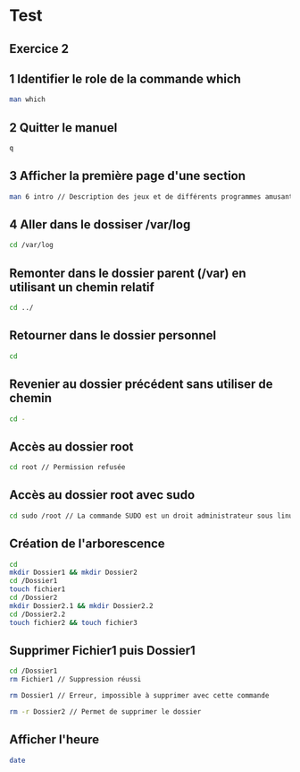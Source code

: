 # Test

## Exercice 2

## 1 Identifier le role de la commande which

```bash
man which
```

## 2 Quitter le manuel

```bash
q
```

## 3 Afficher la première page d'une section

```bash
man 6 intro // Description des jeux et de différents programmes amusants
```

## 4 Aller dans le dossiser /var/log

```bash
cd /var/log
```

## Remonter dans le dossier parent (/var) en utilisant un chemin relatif

```bash
cd ../
```

## Retourner dans le dossier personnel

```bash
cd
```

## Revenier au dossier précédent sans utiliser de chemin

```bash
cd -
```

## Accès au dossier root

```bash
cd root // Permission refusée
```

## Accès au dossier root avec sudo

```bash
cd sudo /root // La commande SUDO est un droit administrateur sous linux, on peut donc ouvrir le dossier root
```

## Création de l'arborescence

```bash
cd
mkdir Dossier1 && mkdir Dossier2
cd /Dossier1
touch fichier1
cd /Dossier2
mkdir Dossier2.1 && mkdir Dossier2.2
cd /Dossier2.2
touch fichier2 && touch fichier3
```

## Supprimer Fichier1 puis Dossier1

```bash
cd /Dossier1
rm Fichier1 // Suppression réussi

rm Dossier1 // Erreur, impossible à supprimer avec cette commande

rm -r Dossier2 // Permet de supprimer le dossier
```

## Afficher l'heure

```bash
date
```
